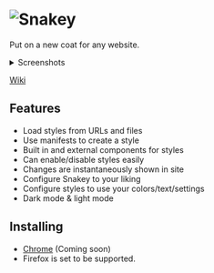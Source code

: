 # ![Snakey](https://files.catbox.moe/e9y5mh.png)
Put on a new coat for any website.

<details>
  <summary>Screenshots</summary>
  
![adding style](https://i.imgur.com/n4ocanb.png)
![styles](https://i.imgur.com/66lR9XB.png)
![style settings](https://i.imgur.com/KoFwYMZ.png)
![snakey in action](https://i.imgur.com/KUi48sZ.jpg)
  
</details>

[Wiki](https://github.com/SnakeyStyles/Snakey)

## Features
- Load styles from URLs and files
- Use manifests to create a style
- Built in and external components for styles
- Can enable/disable styles easily
- Changes are instantaneously shown in site
- Configure Snakey to your liking
- Configure styles to use your colors/text/settings
- Dark mode & light mode

## Installing
- [Chrome](https://chrome.google.com/webstore/detail/snakey/cemlkeigebccpjgogbjjpglcdpfbince) (Coming soon)
- Firefox is set to be supported.

